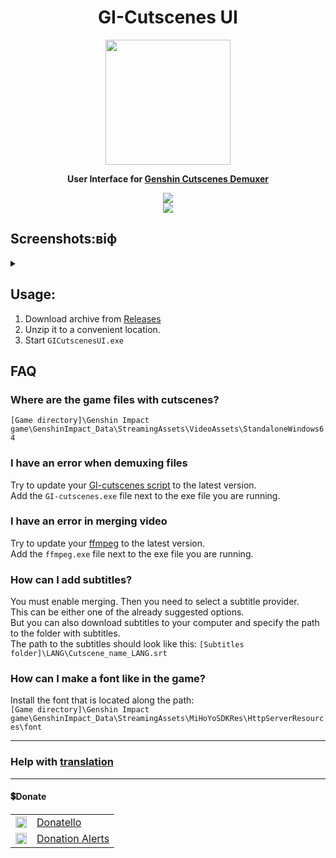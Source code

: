 <h1 align="center">GI-Cutscenes UI</h1>

<p align="center">
    <img src="github/images/icons/UI/ui-1.png" height="200px" align="center">
</p>
<p align="center">
    <strong> User Interface for <a href="https://github.com/ToaHartor/GI-cutscenes">Genshin Cutscenes Demuxer</a></strong>
</p>
<p align="center">
    <img src="https://shields.io/badge/version-v0.8.2-blue"></br>
    <a href="#donate"><img src="https://shields.io/badge/💲-Support_the_Project-2ea043"></a>
</p>

## Screenshots:віф
<details>
  <summary></summary>
  <img src="github/images/main.png" width="550px">
  <img src="github/images/settings_light.png" width="400px">
  <img src="github/images/settings_dark.png" width="400px">
  <img src="github/images/animation_low.gif">
</details>

## Usage:
1. Download archive from [Releases](https://github.com/SuperZombi/GICutscenesUI/releases/latest)
2. Unzip it to a convenient location.
3. Start ```GICutscenesUI.exe```

## FAQ

### Where are the game files with cutscenes?
`[Game directory]\Genshin Impact game\GenshinImpact_Data\StreamingAssets\VideoAssets\StandaloneWindows64`

### I have an error when demuxing files
Try to update your [GI-cutscenes script](https://github.com/ToaHartor/GI-cutscenes/releases) to the latest version.<br>
Add the `GI-cutscenes.exe` file next to the exe file you are running.

### I have an error in merging video
Try to update your [ffmpeg](https://github.com/BtbN/FFmpeg-Builds/releases) to the latest version.<br>
Add the `ffmpeg.exe` file next to the exe file you are running.

### How can I add subtitles?
You must enable merging. Then you need to select a subtitle provider.<br>
This can be either one of the already suggested options.<br>
But you can also download subtitles to your computer and specify the path to the folder with subtitles.<br>
The path to the subtitles should look like this: `[Subtitles folder]\LANG\Cutscene_name_LANG.srt`

### How can I make a font like in the game?
Install the font that is located along the path:<br>
`[Game directory]\Genshin Impact game\GenshinImpact_Data\StreamingAssets\MiHoYoSDKRes\HttpServerResources\font`

<hr>

### Help with <a href="translations.md">translation</a>

<hr>

#### 💲Donate
<table>
  <tr>
    <td>
       <img width="18px" src="https://www.google.com/s2/favicons?domain=https://donatello.to&sz=256">
    </td>
    <td>
      <a href="https://donatello.to/super_zombi">Donatello</a>
    </td>
  </tr>
  <tr>
    <td>
       <img width="18px" src="https://www.google.com/s2/favicons?domain=https://www.donationalerts.com&sz=256">
    </td>
    <td>
      <a href="https://www.donationalerts.com/r/super_zombi">Donation Alerts</a>
    </td>
  </tr>
</table>
